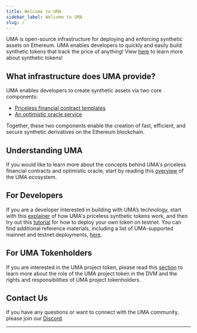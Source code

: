 ```yaml
---
title: Welcome to UMA
sidebar_label: Welcome to UMA
slug: /
---
```


UMA is open-source infrastructure for deploying and enforcing synthetic assets on Ethereum. UMA enables developers to quickly and easily build synthetic tokens that track the price of anything! View [here](http://docs.umaproject.org/synthetic-tokens/what-are-synthetic-assets) to learn more about synthetic tokens!


## What infrastructure does UMA provide?

UMA enables developers to create synthetic assets via two core components:

- [Priceless financial contract templates](https://docs.umaproject.org/getting-started/synthetic-tokens)
- [An optimistic oracle service](https://docs.umaproject.org/getting-started/oracle)

Together, these two components enable the creation of fast, efficient, and secure synthetic derivatives on the Ethereum blockchain.

## Understanding UMA

If you would like to learn more about the concepts behind UMA's priceless financial contracts and optimistic oracle, start by reading this [overview](getting-started/overview.md) of the UMA ecosystem.

## For Developers

If you are a developer interested in building with UMA’s technology, start with this [explainer](synthetic-tokens/explainer.md) of how UMA's priceless synthetic tokens work, and then try out this [tutorial](build-walkthrough/mint-locally) for how to deploy your own token on testnet. You can find additional reference materials, including a list of UMA-supported mainnet and testnet deployments, [here](dev-ref/addresses.md).

## For UMA Tokenholders

If you are interested in the UMA project token, please read this [section](uma-tokenholders/uma-holders.md) to learn more about the role of the UMA project token in the DVM and the rights and responsibilities of UMA project tokenholders.

## Contact Us

If you have any questions or want to connect with the UMA community, please join our [Discord](https://discord.umaproject.org/).



---
